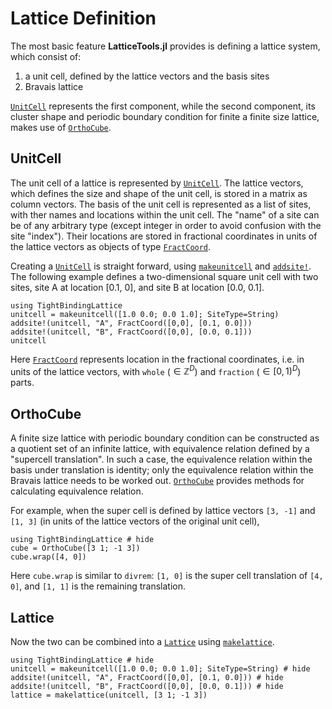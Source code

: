 # Lattice Definition

The most basic feature **LatticeTools.jl** provides is defining a lattice system, which consist of:
1. a unit cell, defined by the lattice vectors and the basis sites
2. Bravais lattice

[`UnitCell`](@ref) represents the first component, while the second component, its cluster shape and periodic boundary condition for finite a finite size lattice, makes use of [`OrthoCube`](@ref).


## UnitCell

The unit cell of a lattice is represented by [`UnitCell`](@ref).
The lattice vectors, which defines the size and shape of the unit cell, is stored in a matrix as column vectors.
The basis of the unit cell is represented as a list of sites, with ther names and locations within the unit cell.
The "name" of a site can be of any arbitrary type (except integer in order to avoid confusion with the site "index").
Their locations are stored in fractional coordinates in units of the lattice vectors as objects of type [`FractCoord`](@ref).

Creating a [`UnitCell`](@ref) is straight forward, using [`makeunitcell`](@ref) and [`addsite!`](@ref).
The following example defines a two-dimensional square unit cell with two sites, site A at location [0.1, 0],
and site B at location [0.0, 0.1].
```@example example-unitcell
using TightBindingLattice
unitcell = makeunitcell([1.0 0.0; 0.0 1.0]; SiteType=String)
addsite!(unitcell, "A", FractCoord([0,0], [0.1, 0.0]))
addsite!(unitcell, "B", FractCoord([0,0], [0.0, 0.1]))
unitcell
```
Here [`FractCoord`](@ref) represents location in the fractional coordinates,
i.e. in units of the lattice vectors, with `whole` ($\in \mathbb{Z}^{D}$) and
`fraction` ($\in [0, 1)^D$) parts.


## OrthoCube

A finite size lattice with periodic boundary condition can be constructed as a quotient set of an infinite lattice, with equivalence relation defined by a "supercell translation".
In such a case, the equivalence relation within the basis under translation is identity; only the equivalence relation within the Bravais lattice needs to be worked out.
[`OrthoCube`](@ref) provides methods for calculating equivalence relation.

For example, when the super cell is defined by lattice vectors `[3, -1]` and `[1, 3]` (in units of the lattice vectors of the original unit cell), 
```@repl
using TightBindingLattice # hide
cube = OrthoCube([3 1; -1 3])
cube.wrap([4, 0])
```
Here `cube.wrap` is similar to `divrem`:
`[1, 0]` is the super cell translation of `[4, 0]`, and `[1, 1]` is the remaining translation.


## Lattice

Now the two can be combined into a [`Lattice`](@ref) using [`makelattice`](@ref).

```@repl
using TightBindingLattice # hide
unitcell = makeunitcell([1.0 0.0; 0.0 1.0]; SiteType=String) # hide
addsite!(unitcell, "A", FractCoord([0,0], [0.1, 0.0])) # hide
addsite!(unitcell, "B", FractCoord([0,0], [0.0, 0.1])) # hide
lattice = makelattice(unitcell, [3 1; -1 3])
```